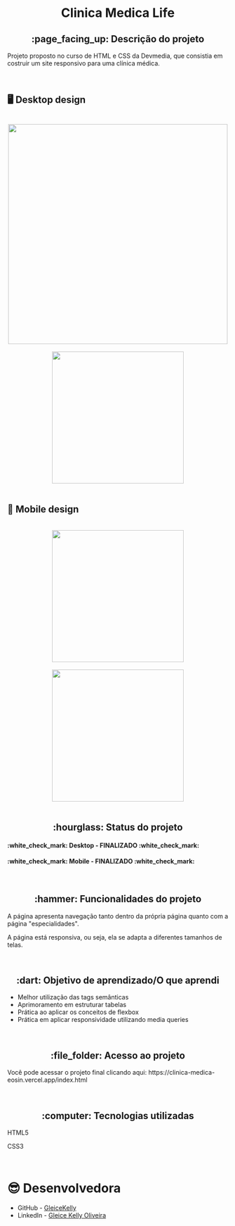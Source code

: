 <h1 align="center">Clinica Medica Life</h1>
<h2 align="center">:page_facing_up: Descrição do projeto</h2>
<p>Projeto proposto no curso de HTML e CSS da Devmedia, que consistia em costruir um site responsivo para uma clínica médica.</p>
<br>

## :desktop_computer: Desktop design
<br>
<div align="center">
<img src="https://github.com/gleicekelly13/Clinica-Medica-Life/assets/80974593/b47f184a-f1fd-4302-a9c4-915c7ea5ad88.png" width="500"/>
</div>
<br>

<div align="center">
<img src="https://github.com/gleicekelly13/Clinica-Medica-Life/assets/80974593/eb50d6cc-bbaa-4ee2-9a83-deb9b9c907c9.png" width="300"/>
</div>
<br>

## :iphone: Mobile design
<br>
<div align="center">
<img src="https://github.com/gleicekelly13/Clinica-Medica-Life/assets/80974593/922cabcb-7fe5-4c3d-b51a-642a5da3d6b7.png" width="300"/>
</div>
<br>

<div align="center">
<img src="https://github.com/gleicekelly13/Clinica-Medica-Life/assets/80974593/e7cee2d1-21e9-4cfc-8c70-e390047d25ad.png" width="300"/>
</div>
<br>

<h2 align="center">:hourglass: Status do projeto </h2>
<h4>:white_check_mark: Desktop - FINALIZADO :white_check_mark: </h4>
<h4>:white_check_mark: Mobile - FINALIZADO :white_check_mark: </h4>
<br>

<h2 align="center">:hammer: Funcionalidades do projeto </h2>
<p>A página apresenta navegação tanto dentro da própria página quanto com a página "especialidades".</p>
<p>A página está responsiva, ou seja, ela se adapta a diferentes tamanhos de telas.</p>
<br>

<h2 align="center"> :dart: Objetivo de aprendizado/O que aprendi </h2>
<ul>
  <li>Melhor utilização das tags semânticas</li>
  <li>Aprimoramento em estruturar tabelas</li>
  <li>Prática ao aplicar os conceitos de flexbox</li>
  <li>Prática em aplicar responsividade utilizando media queries</li>
</ul>
<br>

<h2 align="center"> :file_folder: Acesso ao projeto </h2>
<p> Você pode acessar o projeto final clicando aqui: https://clinica-medica-eosin.vercel.app/index.html </p>
<br>

<h2 align="center"> :computer: Tecnologias utilizadas </h2>
<p>HTML5</p>
<p>CSS3</p>
<br>

# :sunglasses: Desenvolvedora

- GitHub - [GleiceKelly](https://github.com/gleicekelly13)
- LinkedIn - [Gleice Kelly Oliveira](https://www.linkedin.com/in/gleicekelly13/)
